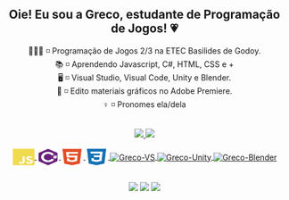 <div align="center">
  
## Oie! Eu sou a Greco, estudante de Programação de Jogos! 💗 <br>
👩🏻‍💻 ◽ Programação de Jogos 2/3 na ETEC Basilides de Godoy. <br>
📚 ◽ Aprendendo Javascript, C#, HTML, CSS e + <br>
🖥️ ◽ Visual Studio, Visual Code, Unity e Blender. <br>
🎥 ◽ Edito materiais gráficos no Adobe Premiere. <br>
♀️ ◽ Pronomes ela/dela
</div>

##

<div align="center">
  <a href="https://github.com/grecosz">
  <img height="160em" src="https://github-readme-stats.vercel.app/api?username=grecosz&show_icons=true&theme=onedark&include_all_commits=true&count_private=true"/>
  <img height="160em" src="https://github-readme-stats.vercel.app/api/top-langs/?username=grecosz&layout=compact&langs_count=7&theme=onedark"/>
</div>
  
<div align="center">
 <div style="display: inline_block"><br>
  <img align="center" alt="Greco-Js" height="30" width="40" src="https://raw.githubusercontent.com/devicons/devicon/master/icons/javascript/javascript-plain.svg">
  <img align="center" alt="Greco-Csharp" height="30" width="40" src="https://raw.githubusercontent.com/devicons/devicon/master/icons/csharp/csharp-plain.svg">
  <img align="center" alt="Greco-HTML" height="30" width="40" src="https://raw.githubusercontent.com/devicons/devicon/master/icons/html5/html5-plain.svg">
  <img align="center" alt="Greco-CSS" height="30" width="40" src="https://raw.githubusercontent.com/devicons/devicon/master/icons/css3/css3-plain.svg">
   
  <img align="center" alt="Greco-VS" height="30" width="40" src="https://cdn.jsdelivr.net/gh/devicons/devicon/icons/visualstudio/visualstudio-plain.svg">      
  <img align="center" alt="Greco-Unity" height="30" width="40" src="https://cdn.jsdelivr.net/gh/devicons/devicon/icons/unity/unity-original.svg">
  <img align="center" alt="Greco-Blender" height="30" width="40" src="https://cdn.jsdelivr.net/gh/devicons/devicon/icons/blender/blender-original.svg">
</div>
  
##
  
<div> 
  
  <a href="https://instagram.com/grecosz" target="_blank"><img src="https://img.shields.io/badge/-Instagram-%23E4405F?style=for-the-badge&logo=instagram&logoColor=white" target="_blank"></a>
 <a href="https://www.youtube.com/channel/UCLX2UAmJf7FprWj_jlkgQYQ" target="_blank"><img src="https://img.shields.io/badge/YouTube-FF0000?style=for-the-badge&logo=youtube&logoColor=white" target="_blank"></a>
 <a href="https://instagram.com/grecosz" target="_blank"><img src="https://img.shields.io/badge/-Instagram-FF0000?style=for-the-badge&logo=instagram&logoColor=white" target="_blank"></a>
          
          
